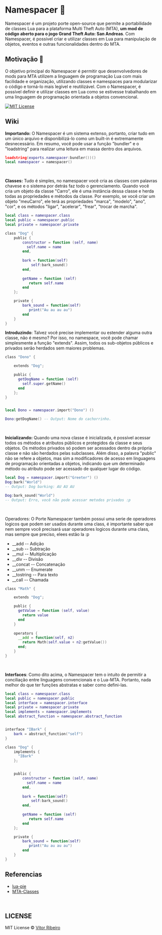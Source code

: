 # Namespacer 🐍
Namespacer é um projeto porte open-source que permite a portabilidade de classes Lua para a plataforma Multi Theft Auto (MTA), **um mod de código aberto para o jogo Grand Theft Auto: San Andreas**. Com Namespacer, é possível criar e utilizar classes em Lua para manipulação de objetos, eventos e outras funcionalidades dentro do MTA. 

## Motivação 👾
O objetivo principal do Namespacer é permitir que desenvolvedores de mods para MTA utilizem a linguagem de programação Lua com mais facilidade e organização, utilizando classes e namespaces para modularizar o código e torná-lo mais legível e reutilizável. Com o Namespacer, é possível definir e utilizar classes em Lua como se estivesse trabalhando em uma linguagem de programação orientada a objetos convencional.

[![MIT License](https://img.shields.io/badge/License-MIT-green.svg)](https://choosealicense.com/licenses/mit/)


## Wiki

**Importando:** O Namespacer é um sistema extenso, portanto, criar tudo em um único arquivo e disponibilizá-lo como um built-in é extremamente desnecessário. Em resumo, você pode usar a função "bundler" e o "loadstring" para realizar uma leitura em massa dentro dos arquivos.

```lua 
loadstring(exports.namespacer:bundler())()
local namespacer = namespacer()
```
<br>

**Classes:** Tudo é simples, no namespacer você cria as classes com palavras chavese e o sistema por detrás faz todo o gerenciamento. Quando você cria um objeto da classe "Carro", ele é uma instância dessa classe e herda todas as propriedades e métodos da classe. Por exemplo, se você criar um objeto "meuCarro", ele terá as propriedades "marca", "modelo", "ano", "cor", e os métodos "ligar", "acelerar", "frear", "trocar de marcha".
```lua
local class = namespacer.class
local public = namespacer.public
local private = namespacer.private

class "Dog" {
    public {
        constructor = function (self, name) 
          self.name = name
        end,
     
        bark = function(self)
            self:bark_sound()
        end,
        
        getName = function (self)
           return self.name
        end
    };

    private {
        bark_sound = function(self)
           print("Au au au au")
        end
    }
}

```

**Introduzindo**: Talvez você precise implementar ou estender alguma outra classe, não é mesmo? Por isso, no namespace, você pode chamar simplesmente a função "extends". Assim, todos os sub-objetos públicos e privados serão herdados sem maiores problemas.
```lua
class "Dono" {

    extends "Dog";

    public {
      getDogName = function (self) 
        self.super.getName()
      end
    };
}


local Dono = namespacer.import("Dono") ()

Dono:getDogName() -- Output: Nome do cachorrinho.
```

<br>

**Inicializando:**  Quando uma nova classe é inicializada, é possível acessar todos os métodos e atributos públicos e protegidos da classe e seus objetos. Os métodos privados só podem ser acessados dentro da própria classe e não são herdados pelas subclasses. Além disso, a palavra "public" não se refere a objetos, mas sim a modificadores de acesso em linguagens de programação orientadas a objetos, indicando que um determinado método ou atributo pode ser acessado de qualquer lugar do código.
```lua
local Dog = namespacer.import("Greeter") ()
Dog:bark("World")
-- Output: Dog barking: AU AU AU

Dog:bark_sound("World")
-- Output: Erro, você não pode acessar metodos privados :p
```


<br>

Operadores:  O Porte Namespacer também possui uma serie de operadores logicos que podem ser usados durante uma class, é importante saber que nem sempre você precisará usar operadores logicos durante uma class, mas sempre que preciso, elees estão la :p

- __add -- Adição
- __sub -- Subtração
- __mul -- Multiplicação
- __div -- Divisão
- __concat -- Concatenação
- __unm -- Enumerate
- __tostring -- Para texto
- __call -- Chamada

```lua
class "Math" {

    extends "Dog";

    public {
      getValue = function (self, value)
        return value
      end
    }
    
    operators {
      __add = function(self, n2)
        return Math(self.value + n2:getValue())
      end;
    }
}
```

<br>

**Interfaces**: Como dito acima, o Namespacer tem o intuito de permitir a conciliação entre linguagens convencionais e o Lua-MTA. Portanto, nada melhor do que ter funções abstratas e saber como defini-las.
```lua
local class = namespacer.class
local public = namespacer.public
local interface = namespacer.interface
local private = namespacer.private
local implements = namespacer.implements
local abstract_function = namespacer.abstract_function


interface "IBark" {
    bark = abstract_function("self")
}

class "Dog" {
    implements {
      "IBark"
    };


    public {
        constructor = function (self, name) 
          self.name = name
        end,
     
        bark = function(self)
            self:bark_sound()
        end,
        
        getName = function (self)
           return self.name
        end
    };

    private {
        bark_sound = function(self)
           print("Au au au au")
        end
    }
}
```


## Referencias

 - [lua-pie](https://github.com/SvenMarcus)
 - [MTA-Classes](https://wiki.multitheftauto.com/wiki/Useful_Classes)


<br>

## LICENSE
MIT License © [Vítor Ribeiro](https://github.com/flashiie)
